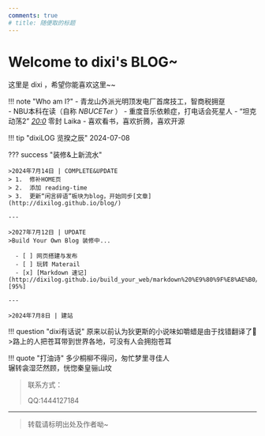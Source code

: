 ```yaml
---
comments: true
# title: 随便取的标题
---
```


# Welcome to dixi's BLOG~

<div id="progress-container">
  <div id="progress-bar"></div>
</div>

这里是 dixi ，希望你能喜欢这里~~

!!! note "Who am I?"
    - 青龙山外派光明顶发电厂首席技工，智商税拥趸  
    - NBU本科在读（自称 *NBUCETer* ）
    - 重度音乐依赖症，打电话会死星人
    - “坦克动荡2” *<u>20:0</u>* 零封 Laika
    - 喜欢看书，喜欢折腾，喜欢开源

!!! tip "dixiLOG 览揆之辰"
    2024-07-08

??? success "装修&上新流水"

    >2024年7月14日 | COMPLETE&UPDATE  
    > 1.  修补HOME页  
    > 2.  添加 reading-time  
    > 3.  更新“闲言碎语”板块为blog，开始同步[文章](http://dixilog.github.io/blog/)

    ---

    >2027年7月12日 | UPDATE  
    >Build Your Own Blog 装修中...

      - [ ] 网页搭建与发布
      - [ ] 玩转 Materail 
      - [x] [Markdown 速记](http://dixilog.github.io/build_your_web/markdown%20%E9%80%9F%E8%AE%B0/) [95%]

    ---
    
    >2024年7月8日 | 建站 

!!! question "dixi有话说"
    原来以前认为狄更斯的小说味如嚼蜡是由于找错翻译了🤣  
    >路上的人把苍耳带到世界各地，可没有人会拥抱苍耳

!!! quote "打油诗"
    多少桐柳不得问，匆忙梦里寻佳人  
    辗转衾湿茫然顾，恍惚秦皇骊山坟
    
> 联系方式：
> 
> QQ:1444127184  


---
> 转载请标明出处及作者呦~